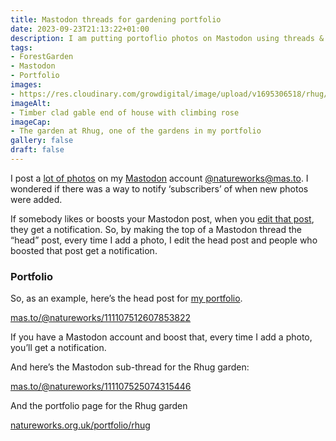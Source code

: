 ```yaml
---
title: Mastodon threads for gardening portfolio
date: 2023-09-23T21:13:22+01:00
description: I am putting portoflio photos on Mastodon using threads & notification feature
tags: 
- ForestGarden
- Mastodon
- Portfolio
images: 
- https://res.cloudinary.com/growdigital/image/upload/v1695306518/rhug/gable-end-rose-230738.jpg
imageAlt:
- Timber clad gable end of house with climbing rose
imageCap:
- The garden at Rhug, one of the gardens in my portfolio 
gallery: false
draft: false
---
```


I post a [lot of photos](https://mas.to/deck/@natureworks/media) on my [Mastodon](https://joinmastodon.org/) account [@natureworks@mas.to](https://mas.to/@natureworks). I wondered if there was a way to notify ‘subscribers’ of when new photos were added.

If somebody likes or boosts your Mastodon post, when you [edit that post](https://fedi.tips/how-do-i-edit-posts-in-mastodon/), they get a notification. So, by making the top of a Mastodon thread the “head” post, every time I add a photo, I edit the head post and people who boosted that post get a notification.

### Portfolio

So, as an example, here’s the head post for [my portfolio](https://www.natureworks.org.uk/portfolio/). 

[mas.to/@natureworks/111107512607853822](https://mas.to/@natureworks/111107512607853822)

If you have a Mastodon account and boost that, every time I add a photo, you’ll get a notification.

And here’s the Mastodon sub-thread for the Rhug garden:

[mas.to/@natureworks/111107525074315446](https://mas.to/@natureworks/111107525074315446)

And the portfolio page for the Rhug garden

[natureworks.org.uk/portfolio/rhug](https://www.natureworks.org.uk/portfolio/rhug/)